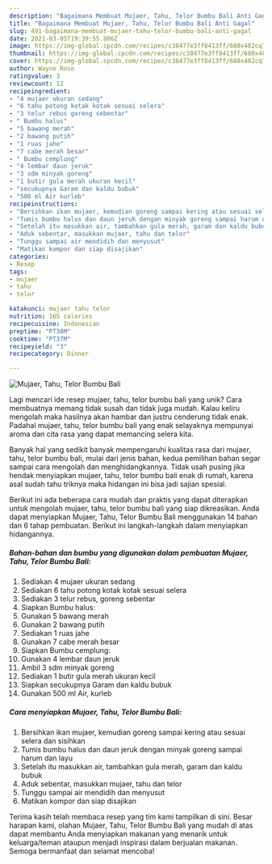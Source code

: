 ```yaml
---
description: "Bagaimana Membuat Mujaer, Tahu, Telor Bumbu Bali Anti Gagal"
title: "Bagaimana Membuat Mujaer, Tahu, Telor Bumbu Bali Anti Gagal"
slug: 491-bagaimana-membuat-mujaer-tahu-telor-bumbu-bali-anti-gagal
date: 2021-03-05T19:39:55.806Z
image: https://img-global.cpcdn.com/recipes/c38477e3ff8413ff/680x482cq70/mujaer-tahu-telor-bumbu-bali-foto-resep-utama.jpg
thumbnail: https://img-global.cpcdn.com/recipes/c38477e3ff8413ff/680x482cq70/mujaer-tahu-telor-bumbu-bali-foto-resep-utama.jpg
cover: https://img-global.cpcdn.com/recipes/c38477e3ff8413ff/680x482cq70/mujaer-tahu-telor-bumbu-bali-foto-resep-utama.jpg
author: Wayne Rose
ratingvalue: 3
reviewcount: 12
recipeingredient:
- "4 mujaer ukuran sedang"
- "6 tahu potong kotak kotak sesuai selera"
- "3 telur rebus goreng sebentar"
- " Bumbu halus"
- "5 bawang merah"
- "2 bawang putih"
- "1 ruas jahe"
- "7 cabe merah besar"
- " Bumbu cemplung"
- "4 lembar daun jeruk"
- "3 sdm minyak goreng"
- "1 butir gula merah ukuran kecil"
- "secukupnya Garam dan kaldu bubuk"
- "500 ml Air kurleb"
recipeinstructions:
- "Bersihkan ikan mujaer, kemudian goreng sampai kering atau sesuai selera dan sisihkan"
- "Tumis bumbu halus dan daun jeruk dengan minyak goreng sampai harum dan layu"
- "Setelah itu masukkan air, tambahkan gula merah, garam dan kaldu bubuk"
- "Aduk sebentar, masukkan mujaer, tahu dan telor"
- "Tunggu sampai air mendidih dan menyusut"
- "Matikan kompor dan siap disajikan"
categories:
- Resep
tags:
- mujaer
- tahu
- telor

katakunci: mujaer tahu telor 
nutrition: 165 calories
recipecuisine: Indonesian
preptime: "PT30M"
cooktime: "PT37M"
recipeyield: "3"
recipecategory: Dinner

---
```



![Mujaer, Tahu, Telor Bumbu Bali](https://img-global.cpcdn.com/recipes/c38477e3ff8413ff/680x482cq70/mujaer-tahu-telor-bumbu-bali-foto-resep-utama.jpg)

Lagi mencari ide resep mujaer, tahu, telor bumbu bali yang unik? Cara membuatnya memang tidak susah dan tidak juga mudah. Kalau keliru mengolah maka hasilnya akan hambar dan justru cenderung tidak enak. Padahal mujaer, tahu, telor bumbu bali yang enak selayaknya mempunyai aroma dan cita rasa yang dapat memancing selera kita.



Banyak hal yang sedikit banyak mempengaruhi kualitas rasa dari mujaer, tahu, telor bumbu bali, mulai dari jenis bahan, kedua pemilihan bahan segar sampai cara mengolah dan menghidangkannya. Tidak usah pusing jika hendak menyiapkan mujaer, tahu, telor bumbu bali enak di rumah, karena asal sudah tahu triknya maka hidangan ini bisa jadi sajian spesial.


Berikut ini ada beberapa cara mudah dan praktis yang dapat diterapkan untuk mengolah mujaer, tahu, telor bumbu bali yang siap dikreasikan. Anda dapat menyiapkan Mujaer, Tahu, Telor Bumbu Bali menggunakan 14 bahan dan 6 tahap pembuatan. Berikut ini langkah-langkah dalam menyiapkan hidangannya.

<!--inarticleads1-->

##### Bahan-bahan dan bumbu yang digunakan dalam pembuatan Mujaer, Tahu, Telor Bumbu Bali:

1. Sediakan 4 mujaer ukuran sedang
1. Sediakan 6 tahu potong kotak kotak sesuai selera
1. Sediakan 3 telur rebus, goreng sebentar
1. Siapkan  Bumbu halus:
1. Gunakan 5 bawang merah
1. Gunakan 2 bawang putih
1. Sediakan 1 ruas jahe
1. Gunakan 7 cabe merah besar
1. Siapkan  Bumbu cemplung:
1. Gunakan 4 lembar daun jeruk
1. Ambil 3 sdm minyak goreng
1. Sediakan 1 butir gula merah ukuran kecil
1. Siapkan secukupnya Garam dan kaldu bubuk
1. Gunakan 500 ml Air, kurleb




<!--inarticleads2-->

##### Cara menyiapkan Mujaer, Tahu, Telor Bumbu Bali:

1. Bersihkan ikan mujaer, kemudian goreng sampai kering atau sesuai selera dan sisihkan
1. Tumis bumbu halus dan daun jeruk dengan minyak goreng sampai harum dan layu
1. Setelah itu masukkan air, tambahkan gula merah, garam dan kaldu bubuk
1. Aduk sebentar, masukkan mujaer, tahu dan telor
1. Tunggu sampai air mendidih dan menyusut
1. Matikan kompor dan siap disajikan




Terima kasih telah membaca resep yang tim kami tampilkan di sini. Besar harapan kami, olahan Mujaer, Tahu, Telor Bumbu Bali yang mudah di atas dapat membantu Anda menyiapkan makanan yang menarik untuk keluarga/teman ataupun menjadi inspirasi dalam berjualan makanan. Semoga bermanfaat dan selamat mencoba!
